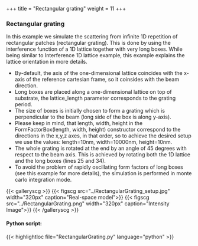 +++
title = "Rectangular grating"
weight = 11
+++

### Rectangular grating

In this example we simulate the scattering from infinite 1D repetition of rectangular patches (rectangular grating). This is done by using the interference function of a 1D lattice together with very long boxes. While being similar to  Interference 1D lattice example, this example explains the lattice orientation in more details.

* By-default, the axis of the one-dimensional lattice coincides with the x-axis of the reference cartesian frame, so it coinsides with the beam direction.
* Long boxes are placed along a one-dimensional lattice on top of substrate, the lattice_length parameter corresponds to the grating period.
* The size of boxes is initially chosen to form a grating which is perpendicular to the beam (long side of the box is along y-axis).
* Please keep in mind, that length, width, height in the FormFactorBox(length, width, height) constructor correspond to the directions in the x,y,z axes, in that order, so to achieve the desired setup we use the values: length=10nm, width=10000nm, height=10nm.
* The whole grating is rotated at the end by an angle of 45 degrees with respect to the beam axis. This is achieved by rotating both the 1D lattice and the long boxes (lines 25 and 34).
* To avoid the problem of rapidly oscillating form factors of long boxes (see this example for more details), the simulation is performed in monte carlo integration mode.

{{< galleryscg >}}
{{< figscg src="../RectangularGrating_setup.jpg" width="320px" caption="Real-space model">}}
{{< figscg src="../RectangularGrating.png" width="320px" caption="Intensity Image">}}
{{< /galleryscg >}}

#### Python script:
{{< highlightloc file="RectangularGrating.py" language="python" >}}


